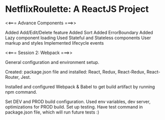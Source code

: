 # NetflixRoulette: A ReactJS Project

<<=== Advance Components ===>>

Added Add/Edit/Delete feature
Added Sort
Added ErrorBoundary
Added Lazy component loading
Used Stateful and Stateless components
User markup and styles
Implemented lifecycle events

<<=== Session 2: Webpack ===>>

General configuration and environment setup.

Created: 
package.json file 
and 
installed: 
React, Redux, React-Redux, React-Router, Jest. 

Installed and configured Webpack & Babel to get build artifact by running npm command.

Set DEV and PROD build configuration. 
Used env variables, dev server, optimizations for PROD build. 
Set up testing. Have test command in package.json file, which will run future tests :)

